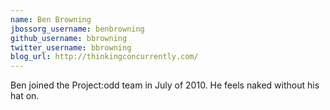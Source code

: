 ```yaml
---
name: Ben Browning
jbossorg_username: benbrowning
github_username: bbrowning
twitter_username: bbrowning
blog_url: http://thinkingconcurrently.com/
---
```


Ben joined the Project:odd team in July of 2010. He 
 feels naked without his hat on.
